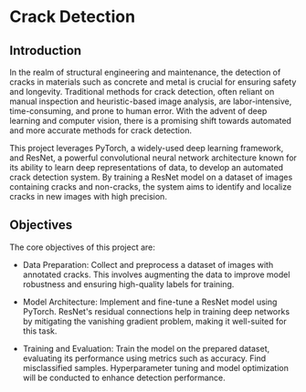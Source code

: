 # Crack Detection
## Introduction
In the realm of structural engineering and maintenance, the detection of cracks in materials such as concrete and metal is crucial for ensuring safety and longevity. Traditional methods for crack detection, often reliant on manual inspection and heuristic-based image analysis, are labor-intensive, time-consuming, and prone to human error. With the advent of deep learning and computer vision, there is a promising shift towards automated and more accurate methods for crack detection.

This project leverages PyTorch, a widely-used deep learning framework, and ResNet, a powerful convolutional neural network architecture known for its ability to learn deep representations of data, to develop an automated crack detection system. By training a ResNet model on a dataset of images containing cracks and non-cracks, the system aims to identify and localize cracks in new images with high precision.

## Objectives
The core objectives of this project are:
- Data Preparation: Collect and preprocess a dataset of images with annotated cracks. This involves augmenting the data to improve model robustness and ensuring high-quality labels for training.

- Model Architecture: Implement and fine-tune a ResNet model using PyTorch. ResNet's residual connections help in training deep networks by mitigating the vanishing gradient problem, making it well-suited for this task.

- Training and Evaluation: Train the model on the prepared dataset, evaluating its performance using metrics such as accuracy. Find misclassified samples. Hyperparameter tuning and model optimization will be conducted to enhance detection performance.
